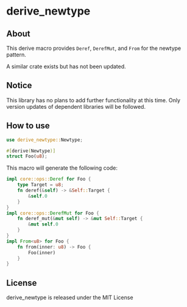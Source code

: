 # derive_newtype

## About

This derive macro provides `Deref`, `DerefMut`, and `From` for the newtype pattern.

A similar crate exists but has not been updated.

## Notice

This library has no plans to add further functionality at this time. Only version updates of dependent libraries will be followed.

## How to use

```rust
use derive_newtype::Newtype;

#[derive(Newtype)]
struct Foo(u8);
```

This macro will generate the following code:

```rust
impl core::ops::Deref for Foo {
    type Target = u8;
    fn deref(&self) -> &Self::Target {
        &self.0
    }
}
impl core::ops::DerefMut for Foo {
    fn deref_mut(&mut self) -> &mut Self::Target {
        &mut self.0
    }
}
impl From<u8> for Foo {        
    fn from(inner: u8) -> Foo {
        Foo(inner)
    }
}
```

## License

derive_newtype is released under the MIT License
